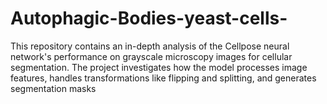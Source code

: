 # Autophagic-Bodies-yeast-cells-
This repository contains an in-depth analysis of the Cellpose neural network's performance on grayscale microscopy images for cellular segmentation. The project investigates how the model processes image features, handles transformations like flipping and splitting, and generates segmentation masks
